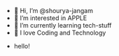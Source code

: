 - 👋 Hi, I’m @shourya-jangam
- 👀 I’m interested in  APPLE 
- 🌱 I’m currently learning tech-stuff
- 💞️ I love Coding and Technology

<!---
shourya-jangam/shourya-jangam is a ✨ special ✨ repository because its `README.md` (this file) appears on your GitHub profile.
You can click the Preview link to take a look at your changes.
--->

<!---

      If you are a dev plz contact me 
--->

- hello!
